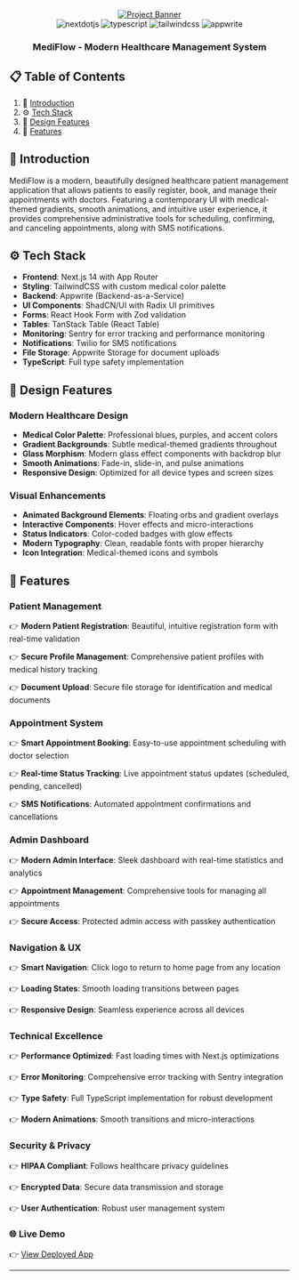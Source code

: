 <div align="center">
  <br />
    <a href="https://youtu.be/lEflo_sc82g?feature=shared" target="_blank">
      <img src="https://github.com/adrianhajdin/healthcare/assets/151519281/a7dd73b6-93de-484d-84e0-e7f4e299167b" alt="Project Banner">
    </a>
  <br />

  <div>
    <img src="https://img.shields.io/badge/-Next_JS-black?style=for-the-badge&logoColor=white&logo=nextdotjs&color=000000" alt="nextdotjs" />
    <img src="https://img.shields.io/badge/-TypeScript-black?style=for-the-badge&logoColor=white&logo=typescript&color=3178C6" alt="typescript" />
    <img src="https://img.shields.io/badge/-Tailwind_CSS-black?style=for-the-badge&logoColor=white&logo=tailwindcss&color=06B6D4" alt="tailwindcss" />
    <img src="https://img.shields.io/badge/-Appwrite-black?style=for-the-badge&logoColor=white&logo=appwrite&color=FD366E" alt="appwrite" />
  </div>

  <h3 align="center">MediFlow - Modern Healthcare Management System</h3>

</div>

## 📋 <a name="table">Table of Contents</a>

1. 🤖 [Introduction](#introduction)
2. ⚙️ [Tech Stack](#tech-stack)
3. 🎨 [Design Features](#design-features)
4. 🔋 [Features](#features)

## <a name="introduction">🤖 Introduction</a>

MediFlow is a modern, beautifully designed healthcare patient management application that allows patients to easily register, book, and manage their appointments with doctors. Featuring a contemporary UI with medical-themed gradients, smooth animations, and intuitive user experience, it provides comprehensive administrative tools for scheduling, confirming, and canceling appointments, along with SMS notifications.

## <a name="tech-stack">⚙️ Tech Stack</a>

- **Frontend**: Next.js 14 with App Router
- **Styling**: TailwindCSS with custom medical color palette
- **Backend**: Appwrite (Backend-as-a-Service)
- **UI Components**: ShadCN/UI with Radix UI primitives
- **Forms**: React Hook Form with Zod validation
- **Tables**: TanStack Table (React Table)
- **Monitoring**: Sentry for error tracking and performance monitoring
- **Notifications**: Twilio for SMS notifications
- **File Storage**: Appwrite Storage for document uploads
- **TypeScript**: Full type safety implementation

## <a name="design-features">🎨 Design Features</a>

### **Modern Healthcare Design**
- **Medical Color Palette**: Professional blues, purples, and accent colors
- **Gradient Backgrounds**: Subtle medical-themed gradients throughout
- **Glass Morphism**: Modern glass effect components with backdrop blur
- **Smooth Animations**: Fade-in, slide-in, and pulse animations
- **Responsive Design**: Optimized for all device types and screen sizes

### **Visual Enhancements**
- **Animated Background Elements**: Floating orbs and gradient overlays
- **Interactive Components**: Hover effects and micro-interactions
- **Status Indicators**: Color-coded badges with glow effects
- **Modern Typography**: Clean, readable fonts with proper hierarchy
- **Icon Integration**: Medical-themed icons and symbols

## <a name="features">🔋 Features</a>

### **Patient Management**
👉 **Modern Patient Registration**: Beautiful, intuitive registration form with real-time validation

👉 **Secure Profile Management**: Comprehensive patient profiles with medical history tracking

👉 **Document Upload**: Secure file storage for identification and medical documents

### **Appointment System**
👉 **Smart Appointment Booking**: Easy-to-use appointment scheduling with doctor selection

👉 **Real-time Status Tracking**: Live appointment status updates (scheduled, pending, cancelled)

👉 **SMS Notifications**: Automated appointment confirmations and cancellations

### **Admin Dashboard**
👉 **Modern Admin Interface**: Sleek dashboard with real-time statistics and analytics

👉 **Appointment Management**: Comprehensive tools for managing all appointments

👉 **Secure Access**: Protected admin access with passkey authentication

### **Navigation & UX**
👉 **Smart Navigation**: Click logo to return to home page from any location

👉 **Loading States**: Smooth loading transitions between pages

👉 **Responsive Design**: Seamless experience across all devices

### **Technical Excellence**
👉 **Performance Optimized**: Fast loading times with Next.js optimizations

👉 **Error Monitoring**: Comprehensive error tracking with Sentry integration

👉 **Type Safety**: Full TypeScript implementation for robust development

👉 **Modern Animations**: Smooth transitions and micro-interactions

### **Security & Privacy**
👉 **HIPAA Compliant**: Follows healthcare privacy guidelines

👉 **Encrypted Data**: Secure data transmission and storage

👉 **User Authentication**: Robust user management system

### 🌐 Live Demo
👉 [View Deployed App](https://healthcare-rho-nine.vercel.app/)

---


